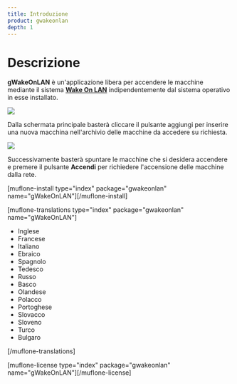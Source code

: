 ```yaml
---
title: Introduzione
product: gwakeonlan
depth: 1
---
```


# Descrizione

**gWakeOnLAN** è un'applicazione libera per accendere le macchine mediante il sistema [**Wake On LAN**](../wol) indipendentemente dal sistema operativo in esse installato.

![](/resources/gwakeonlan/archive/latest/italian/main.png?classes=center)

Dalla schermata principale basterà cliccare il pulsante aggiungi per inserire una nuova macchina nell'archivio delle macchine da accedere su richiesta.

![](/resources/gwakeonlan/archive/latest/italian/detail.png?classes=center)

Successivamente basterà spuntare le macchine che si desidera accendere e premere il pulsante **Accendi** per richiedere l'accensione delle macchine dalla rete.

[muflone-install type="index" package="gwakeonlan" name="gWakeOnLAN"][/muflone-install]

[muflone-translations type="index" package="gwakeonlan" name="gWakeOnLAN"]
* Inglese
* Francese
* Italiano
* Ebraico
* Spagnolo
* Tedesco
* Russo
* Basco
* Olandese
* Polacco
* Portoghese
* Slovacco
* Sloveno
* Turco
* Bulgaro

[/muflone-translations]

[muflone-license type="index" package="gwakeonlan" name="gWakeOnLAN"][/muflone-license]